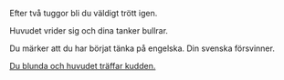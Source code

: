 Efter två tuggor bli du väldigt trött igen.

Huvudet vrider sig och dina tanker bullrar.

Du märker att du har börjat tänka på engelska. Din svenska försvinner.

[Du blunda och huvudet träffar kudden.](swedish/hududkudde/huvudkudde.md)